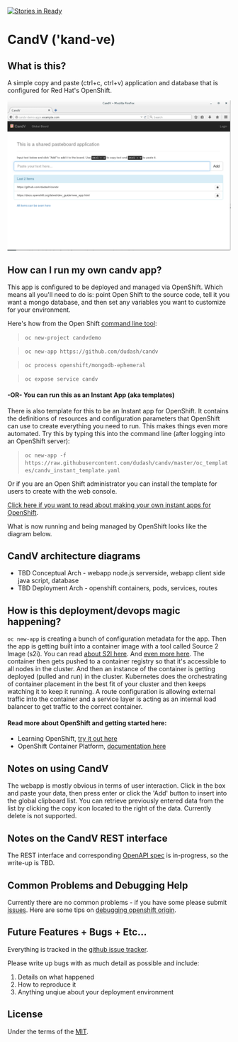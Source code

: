 [![Stories in Ready](https://badge.waffle.io/dudash/candv.png?label=ready&title=Ready)](https://waffle.io/dudash/candv)

# CandV ('kand-ve)
## What is this?
A simple copy and paste (ctrl+c, ctrl+v) application and database that is configured for Red Hat's OpenShift.

![Screenshot CandV](./.screens/2016-06-30_1911.png?raw=true)

## How can I run my own candv app?
This app is configured to be deployed and managed via OpenShift.  Which means all you'll need to do is: point Open Shift to the source code, tell it you want a mongo database, and then set any variables you want to customize for your environment.

Here's how from the Open Shift [command line tool][10]:
 > `oc new-project candvdemo`

 > `oc new-app https://github.com/dudash/candv`

 > `oc process openshift/mongodb-ephemeral`

 > `oc expose service candv`
 
#### -OR- You can run this as an Instant App (aka templates)
There is also template for this to be an Instant app for OpenShift.  It contains the definitions of resources and configuration parameters that OpenShift can use to create everything you need to run.  This makes things even more automated.  Try this by typing this into the command line (after logging into an OpenShift server):
 > `oc new-app -f https://raw.githubusercontent.com/dudash/candv/master/oc_templates/candv_instant_template.yaml`
 
 Or if you are an Open Shift administrator you can install the template for users to create with the web console.

[Click here if you want to read about making your own instant apps for OpenShift][8].

What is now running and being managed by OpenShift looks like the diagram below.


## CandV architecture diagrams
* TBD Conceptual Arch - webapp node.js serverside, webapp client side java script, database
* TBD Deployment Arch - openshift containers, pods, services, routes


## How is this deployment/devops magic happening?
`oc new-app` is creating a bunch of configuration metadata for the app.  Then the app is getting built into a container image with a tool called Source 2 Image (s2i).  You can read [about S2I here][3].  And [even more here][5].  The container then gets pushed to a container registry so that it's accessible to all nodes in the cluster.  And then an instance of the container is getting deployed (pulled and run) in the cluster.  Kubernetes does the orchestrating of container placement in the best fit of your cluster and then keeps watching it to keep it running.  A route configuration is allowing external traffic into the container and a service layer is acting as an internal load balancer to get traffic to the correct container.

#### Read more about OpenShift and getting started here:
* Learning OpenShift, [try it out here][1]
* OpenShift Container Platform, [documentation here][2] 


## Notes on using CandV
The webapp is mostly obvious in terms of user interaction.  Click in the box and paste your data, then press enter or click the 'Add' button to insert into the global clipboard list.  You can retrieve previously entered data from the list by clicking the copy icon located to the right of the data.  Currently delete is not supported.


## Notes on the CandV REST interface
The REST interface and corresponding [OpenAPI spec][9] is in-progress, so the write-up is TBD.


## Common Problems and Debugging Help	
Currently there are no common problems - if you have some please submit [issues][4].  Here are some tips on [debugging openshift origin][6].


## Future Features + Bugs + Etc...
Everything is tracked in the [github issue tracker][4].

Please write up bugs with as much detail as possible and include:

1. Details on what happened
2. How to reproduce it
3. Anything unqiue about your deployment environment


## License
Under the terms of the [MIT][7].


[1]: https://learn.openshift.com/
[2]: https://docs.openshift.com/
[3]: https://docs.openshift.com/container-platform/3.7/using_images/s2i_images/nodejs.html
[4]: https://github.com/dudash/candv/issues
[5]: https://docs.openshift.com/container-platform/3.7/architecture/core_concepts/builds_and_image_streams.html
[6]: https://github.com/openshift/origin/blob/master/docs/debugging-openshift.md
[7]: https://opensource.org/licenses/MIT
[8]: https://docs.openshift.com/container-platform/3.7/dev_guide/templates.html#using-the-instantapp-templates
[9]: https://github.com/OAI/OpenAPI-Specification
[10]: https://docs.openshift.com/container-platform/3.7/cli_reference/get_started_cli.html
